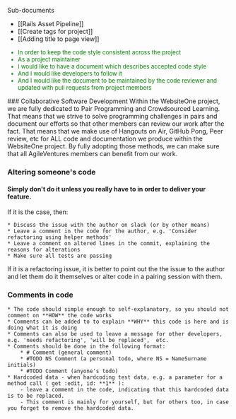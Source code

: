 Sub-documents   
   * [[Rails Asset Pipeline]]
   * [[Create tags for project]]
   * [[Adding title to page view]]


<font size="2" color="green"><ul>
<li>In order to keep the code style consistent across the project</li>
     <li> As a project maintainer</li>
     <li> I would like to have a document which describes accepted code style</li>
     <li> And I would like developers to follow it</li>
     <li> And I would like the document to be maintained by the code reviewer and updated with pull requests from project members</li>
</ul></font>
### Collaborative Software Development
Within the WebsiteOne project, we are fully dedicated to Pair Programming and Crowdsourced Learning.
That means that we strive to solve programming challenges in pairs and document our efforts so that
other members can review our work after the fact. That means that we make use of Hangouts on Air, GitHub Pong,
Peer review, etc for ALL code and documentation we produce within the WebsiteOne project. By fully
adopting those methods, we can make sure that all AgileVentures members can benefit from our work.


### Altering someone's code
#### Simply don't do it unless you really have to in order to deliver your feature.  
If it is the case, then:

    * Discuss the issue with the author on slack (or by other means)
    * Leave a comment in the code for the author, e.g. 'Consider refactoring using helper methods'
    * Leave a comment on altered lines in the commit, explaining the reasons for alterations
    * Make sure all tests are passing

If it is a refactoring issue, it is better to point out the the issue to the author and
let them do it themselves or alter code in a pairing session with them.

### Comments in code
    * The code should simple enough to self-explanatory, so you should not comment on **HOW** the code works
    * Comments can be added to to explain **WHY** this code is here and is doing what it is doing
    * Comments can also be used to leave a message for other developers, e.g. 'needs refactoring', 'will be replaced',  etc.
    * Comments should be done in the following format:
        * # Comment (general comment)
        * #TODO NS Comment (a personal todo, where NS = NameSurname initials)
        * #TODO Comment (anyone's todo)
    * Hardcoded data - when hardcoding test data, e.g. a parameter for a method call ( get :edit, id: **1** ):
        - leave a comment in the code, indicating that this hardcoded data is to be replaced.  
        - This comment is mainly for yourself, but for others too, in case you forget to remove the hardcoded data.
